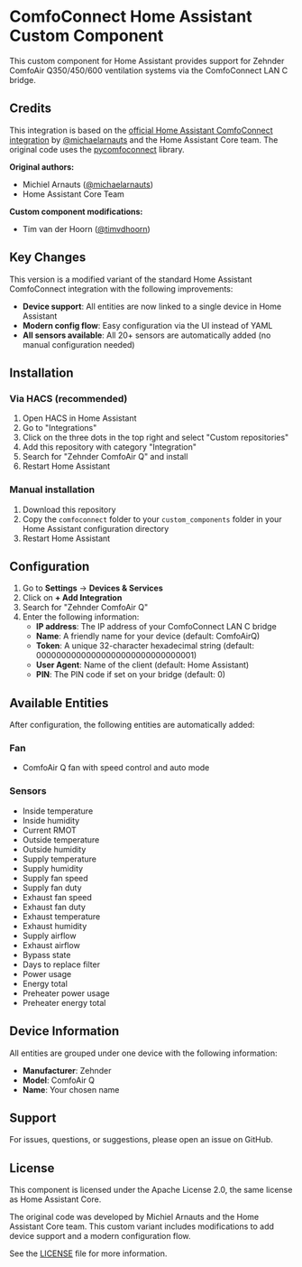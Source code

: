 # ComfoConnect Home Assistant Custom Component

This custom component for Home Assistant provides support for Zehnder ComfoAir Q350/450/600 ventilation systems via the ComfoConnect LAN C bridge.

## Credits

This integration is based on the [official Home Assistant ComfoConnect integration](https://www.home-assistant.io/integrations/comfoconnect) by [@michaelarnauts](https://github.com/michaelarnauts) and the Home Assistant Core team. The original code uses the [pycomfoconnect](https://github.com/michaelarnauts/comfoconnect) library.

**Original authors:**
- Michiel Arnauts ([@michaelarnauts](https://github.com/michaelarnauts))
- Home Assistant Core Team

**Custom component modifications:**
- Tim van der Hoorn ([@timvdhoorn](https://github.com/timvdhoorn))

## Key Changes

This version is a modified variant of the standard Home Assistant ComfoConnect integration with the following improvements:

- **Device support**: All entities are now linked to a single device in Home Assistant
- **Modern config flow**: Easy configuration via the UI instead of YAML
- **All sensors available**: All 20+ sensors are automatically added (no manual configuration needed)

## Installation

### Via HACS (recommended)

1. Open HACS in Home Assistant
2. Go to "Integrations"
3. Click on the three dots in the top right and select "Custom repositories"
4. Add this repository with category "Integration"
5. Search for "Zehnder ComfoAir Q" and install
6. Restart Home Assistant

### Manual installation

1. Download this repository
2. Copy the `comfoconnect` folder to your `custom_components` folder in your Home Assistant configuration directory
3. Restart Home Assistant

## Configuration

1. Go to **Settings** → **Devices & Services**
2. Click on **+ Add Integration**
3. Search for "Zehnder ComfoAir Q"
4. Enter the following information:
   - **IP address**: The IP address of your ComfoConnect LAN C bridge
   - **Name**: A friendly name for your device (default: ComfoAirQ)
   - **Token**: A unique 32-character hexadecimal string (default: 00000000000000000000000000000001)
   - **User Agent**: Name of the client (default: Home Assistant)
   - **PIN**: The PIN code if set on your bridge (default: 0)

## Available Entities

After configuration, the following entities are automatically added:

### Fan
- ComfoAir Q fan with speed control and auto mode

### Sensors
- Inside temperature
- Inside humidity
- Current RMOT
- Outside temperature
- Outside humidity
- Supply temperature
- Supply humidity
- Supply fan speed
- Supply fan duty
- Exhaust fan speed
- Exhaust fan duty
- Exhaust temperature
- Exhaust humidity
- Supply airflow
- Exhaust airflow
- Bypass state
- Days to replace filter
- Power usage
- Energy total
- Preheater power usage
- Preheater energy total

## Device Information

All entities are grouped under one device with the following information:
- **Manufacturer**: Zehnder
- **Model**: ComfoAir Q
- **Name**: Your chosen name

## Support

For issues, questions, or suggestions, please open an issue on GitHub.

## License

This component is licensed under the Apache License 2.0, the same license as Home Assistant Core.

The original code was developed by Michiel Arnauts and the Home Assistant Core team. This custom variant includes modifications to add device support and a modern configuration flow.

See the [LICENSE](LICENSE) file for more information.
